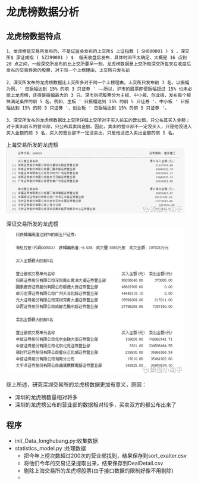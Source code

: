 # 龙虎榜数据分析
## 龙虎榜数据特点
    1、龙虎榜是交易所发布的，不是证监会发布的上交所$ 上证指数 ( SH000001 ) $ ，深交所$ 深证成指 ( SZ399001 ) $  每天收盘后发布，具体时间不太确定，大概是 16 点到 20 点之间，一般深交所发布的比上交所要早一些。龙虎榜数据是上交所和深交所每天在收盘后发布的交易异常的股票，对于同一个上榜理由，上交所只发布前 
    
    2、深交所发布的龙虎榜数据比上交所多对于同一个上榜理由，上交所只发布前 3 名。以振幅为例，' 日振幅达到 15% 的前 3 只证券 ' ——所以，沪市的股票即便振幅超过 15% 也未必能上龙虎榜，还得是振幅最大的 3 只。深市则把股票分为主板、中小板、创业板，发布每个板块满足条件的前 5 名。例如，主板 ' 日振幅达到 15% 的前 5 只证券 '、中小板 ' 日振幅达到 15% 的前 5 只证券 '、创业板 ' 日振幅达到 15% 的前 5 只证券 '。

    3、深交所发布的龙虎榜数据比上交所详细上交所对于买入前五的营业部，只公布其买入金额；对于卖出前五的营业部，只公布其卖出金额。因此，卖出的营业部不一定没买入，只是他没进入买入金额的前 5 名，买入的营业部不一定没卖出，只是他没进入卖出金额的前 5 名。
上海交易所发的龙虎榜
![avatar](1.png)

深证交易所发的龙虎榜
![avatar](2.jpg)

综上所述，研究深圳交易所的龙虎榜数据更加有意义，原因：
* 深圳的龙虎榜数量相对将多
* 深圳的龙虎榜公布的营业部的数据相对较多，买卖双方的都公布出来了

## 程序
* init_Data_longhubang.py:收集数据
* statistics_model.py :处理数据
    * 把今年上榜次数超过200次的营业部找到，结果保存到sort_exalter.csv
    * 将他们今年的交易记录提取出来，结果保存到DealDetail.csv
    * 剔除上海交易所的龙虎榜股票(由于接口数据的限制好像不用剔除)
    * 
    


